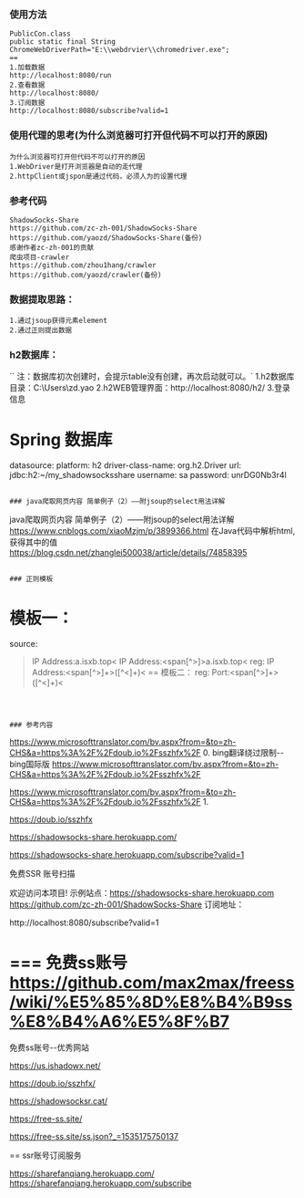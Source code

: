 
### 使用方法
```
PublicCon.class
public static final String ChromeWebDriverPath="E:\\webdrvier\\chromedriver.exe";
==
1.加载数据
http://localhost:8080/run
2.查看数据
http://localhost:8080/
3.订阅数据
http://localhost:8080/subscribe?valid=1

```

### 使用代理的思考(为什么浏览器可打开但代码不可以打开的原因)
```
为什么浏览器可打开但代码不可以打开的原因
1.WebDriver是打开浏览器是自动的走代理
2.httpClient或jspon是通过代码，必须人为的设置代理
```

### 参考代码
```
ShadowSocks-Share
https://github.com/zc-zh-001/ShadowSocks-Share
https://github.com/yaozd/ShadowSocks-Share(备份)
感谢作者zc-zh-001的贡献
爬虫项目-crawler
https://github.com/zhou1hang/crawler
https://github.com/yaozd/crawler(备份)
```

### 数据提取思路：
```
1.通过jsoup获得元素element
2.通过正则提出数据
```

### h2数据库：
``
注：数据库初次创建时，会提示table没有创建，再次启动就可以。`
1.h2数据库目录：C:\Users\zd.yao
2.h2WEB管理界面：http://localhost:8080/h2/
3.登录信息
# Spring 数据库
  datasource:
    platform: h2
    driver-class-name:  org.h2.Driver
    url:  jdbc:h2:~/my_shadowsocksshare
    username: sa
    password: unrDG0Nb3r4l
```

### java爬取网页内容 简单例子（2）——附jsoup的select用法详解
```
java爬取网页内容 简单例子（2）——附jsoup的select用法详解
https://www.cnblogs.com/xiaoMzjm/p/3899366.html
在Java代码中解析html,获得其中的值
https://blog.csdn.net/zhanglei500038/article/details/74858395
```

### 正则模板
```
模板一：
==
source:
>IP Address:<span id="ipusa">a.isxb.top<
>IP Address:<span[^>]>a.isxb.top<
reg:
>IP Address:<span[^>]+>([^\<]+)<
==
模板二：
reg:
>Port:<span[^>]+>([^\<]+)<
```



### 参考内容
```
https://www.microsofttranslator.com/bv.aspx?from=&to=zh-CHS&a=https%3A%2F%2Fdoub.io%2Fsszhfx%2F
0.
bing翻译绕过限制--bing国际版
https://www.microsofttranslator.com/bv.aspx?from=&to=zh-CHS&a=https%3A%2F%2Fdoub.io%2Fsszhfx%2F

https://www.microsofttranslator.com/bv.aspx?from=&to=zh-CHS&a=https%3A%2F%2Fdoub.io%2Fsszhfx%2F
1.

https://doub.io/sszhfx

https://shadowsocks-share.herokuapp.com/

https://shadowsocks-share.herokuapp.com/subscribe?valid=1

免费SSR 账号扫描

欢迎访问本项目!
示例站点：https://shadowsocks-share.herokuapp.com
https://github.com/zc-zh-001/ShadowSocks-Share
订阅地址：

http://localhost:8080/subscribe?valid=1

===
免费ss账号
https://github.com/max2max/freess/wiki/%E5%85%8D%E8%B4%B9ss%E8%B4%A6%E5%8F%B7
=====
免费ss账号--优秀网站

https://us.ishadowx.net/

https://doub.io/sszhfx/

https://shadowsocksr.cat/

https://free-ss.site/

https://free-ss.site/ss.json?_=1535175750137

==
ssr账号订阅服务

https://sharefanqiang.herokuapp.com/
https://sharefanqiang.herokuapp.com/subscribe

```

